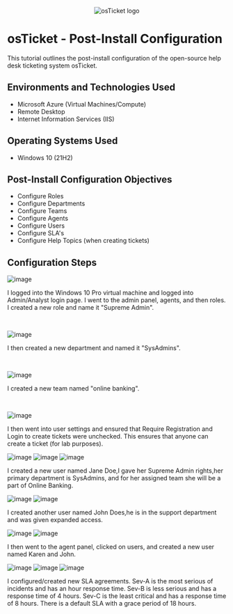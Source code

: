 <p align="center">
<img src="https://i.imgur.com/Clzj7Xs.png" alt="osTicket logo"/>
</p>

<h1>osTicket - Post-Install Configuration</h1>
This tutorial outlines the post-install configuration of the open-source help desk ticketing system osTicket.<br />



<h2>Environments and Technologies Used</h2>

- Microsoft Azure (Virtual Machines/Compute)
- Remote Desktop
- Internet Information Services (IIS)

<h2>Operating Systems Used </h2>

- Windows 10</b> (21H2)

<h2>Post-Install Configuration Objectives</h2>

- Configure Roles
- Configure Departments
- Configure Teams
- Configure Agents
- Configure Users
- Configure SLA's
- Configure Help Topics (when creating tickets)

<h2>Configuration Steps</h2>

![image](https://github.com/user-attachments/assets/d6094651-f3de-4f17-b591-b5aa5ef10d5e)

I logged into the Windows 10 Pro virtual machine and logged into Admin/Analyst login page. I went to the admin panel, agents, and then roles. I created a new role and name it "Supreme Admin". 
</p>
<br />

![image](https://github.com/user-attachments/assets/3c555291-1a99-458f-a2d4-dbc6e396fb65)

I then created a new department and named it "SysAdmins".
</p>
<br />

![image](https://github.com/user-attachments/assets/4ba790f3-c004-4c1f-aceb-26fe3443fe52)

I created a new team named "online banking". 
</p>
<br />

![image](https://github.com/user-attachments/assets/5496d6a3-66b1-40b3-9465-d766eddd90b5)

I then went into user settings and ensured that Require Registration and Login to create tickets were unchecked. This ensures that anyone can create a ticket (for lab purposes). 

![image](https://github.com/user-attachments/assets/4891123d-22fd-4c8a-b8d9-92dc64a3fe15)
![image](https://github.com/user-attachments/assets/75c3e5f9-9cfc-4ea2-9e19-944e3a3044c6)
![image](https://github.com/user-attachments/assets/00c2e261-2d76-451e-bcff-f7416f60d72b)

I created a new user named Jane Doe,I gave her Supreme Admin rights,her primary department is SysAdmins, and for her assigned team she will be a part of Online Banking.

![image](https://github.com/user-attachments/assets/92afb186-e002-443e-bf7b-28205a6b87a9)
![image](https://github.com/user-attachments/assets/54088aa5-b3d2-4571-a010-606f4f11cf4f)

I created another user named John Does,he is in the support department and was given expanded access. 

![image](https://github.com/user-attachments/assets/8b66e2fe-1da3-4140-89d2-259ad0d1a54a)
![image](https://github.com/user-attachments/assets/c2fd5883-4abd-4407-bbdb-50d0efc81e3c)

I then went to the agent panel, clicked on users, and created a new user named Karen and John.

![image](https://github.com/user-attachments/assets/40321b81-b8ff-4e06-becc-d6ee51724aaa)
![image](https://github.com/user-attachments/assets/290eb5ef-f6d4-44c5-91c9-24d5ccda33a7)
![image](https://github.com/user-attachments/assets/688c8049-f44e-451f-a783-1af7ec6904ec)

I configured/created new SLA agreements. Sev-A is the most serious of incidents and has an hour response time. Sev-B is less serious and has a response time of 4 hours. Sev-C is the least critical and has a response time of 8 hours. There is a default SLA with a grace period of 18 hours. 




